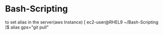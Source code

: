 # Bash-Scripting

to set alias in the server(aws Instance)
[ ec2-user@RHEL9 ~/Bash-Scripting ]$ alias gps="git pull"

